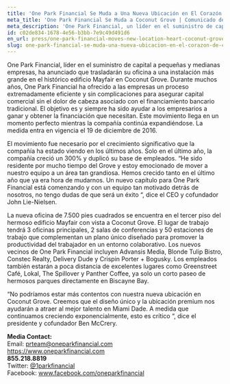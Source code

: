 ```yaml
---
title: 'One Park Financial Se Muda a Una Nueva Ubicación en El Corazón de Coconut Grove'
meta_title: 'One Park Financial Se Muda a Coconut Grove | Comunicado de Prensa'
meta_description: 'One Park Financial, un líder en el suministro de capital para pequeñas y medianas empresas, ha anunciado que van a trasladar su oficina a una facilidad más amplia en el histórico edificio Mayfair en Coconut Grove.'
id: c02de834-1678-4e56-b3bb-7e9c49d491d6
en_url: press/one-park-financial-moves-new-location-heart-coconut-grove
slug: one-park-financial-se-muda-una-nueva-ubicacion-en-el-corazon-de-coconut-grove
---
```

One Park Financial, líder en el suministro de capital a pequeñas y medianas empresas, ha anunciado que trasladarán su oficina a una instalación más grande en el histórico edificio Mayfair en Coconut Grove. Durante muchos años, One Park Financial ha ofrecido a las empresas un proceso extremadamente eficiente y sin complicaciones para asegurar capital comercial sin el dolor de cabeza asociado con el financiamiento bancario tradicional. El objetivo es y siempre ha sido ayudar a los empresarios a ganar y obtener la financiación que necesitan. Este movimiento llega en un momento perfecto mientras la compañía continúa expandiéndose. La medida entra en vigencia el 19 de diciembre de 2016.

El movimiento fue necesario por el crecimiento significativo que la compañía ha estado viendo en los últimos años. Solo en el último año, la compañía creció un 300% y duplicó su base de empleados. “He sido residente por mucho tiempo del Grove y estoy emocionado de mover a nuestro equipo a un área tan grandiosa. Hemos crecido tanto en el último año que ya era hora de mudarnos. Un nuevo capítulo para One Park Financial está comenzando y con un equipo tan motivado detrás de nosotros, no tengo dudas de que será un éxito “, dice el CEO y cofundador John Lie-Nielsen.

La nueva oficina de 7.500 pies cuadrados se encuentra en el tercer piso del hermoso edificio Mayfair con vista a Coconut Grove. El lugar de trabajo tendrá 3 oficinas principales, 2 salas de conferencias y 50 estaciones de trabajo que complementan un plano único diseñado para promover la productividad del trabajador en un entorno colaborativo. Los nuevos vecinos de One Park Financial incluyen Advansis Media, Blonde Tulip Bistro, Constec Realty, Delivery Dude y Crispin Porter + Bogusky. Los empleados también estarán a poca distancia de excelentes lugares como Greenstreet Café, Lokal, The Spillover y Panther Coffee, ya solo un corto paseo de hermosos parques directamente en Biscayne Bay.

“No podríamos estar más contentos con nuestra nueva ubicación en Coconut Grove. Creemos que el diseño único y la ubicación premium nos ayudarán a atraer al mejor talento en Miami Dade. A medida que continuamos creciendo exponencialmente, esto es crítico “, dice el presidente y cofundador Ben McCrery.

**Media Contact:** 
<br/>
Email: prteam@oneparkfinancial.com 
<br/>
<a href="https://www.oneparkfinancial.com/">https://www.oneparkfinancial.com</a>
<br/>
**855.218.8819**
<br/>
Twitter: <a href="https://twitter.com/1parkfinancial">@1parkfinancial</a> 
<br/>
Facebook: <a href="https://www.facebook.com/oneparkfinancial">www.facebook.com/oneparkfinancial</a>
